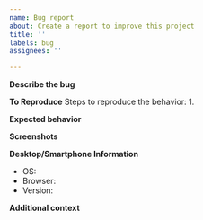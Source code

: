 ```yaml
---
name: Bug report
about: Create a report to improve this project
title: ''
labels: bug
assignees: ''

---
```


**Describe the bug**


**To Reproduce**
Steps to reproduce the behavior:
1. 

**Expected behavior**


**Screenshots**


**Desktop/Smartphone Information**
 - OS:
 - Browser:
 - Version:

**Additional context**
